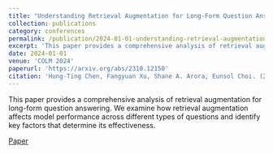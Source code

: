 ```yaml
---
title: "Understanding Retrieval Augmentation for Long-Form Question Answering"
collection: publications
category: conferences
permalink: /publication/2024-01-01-understanding-retrieval-augmentation
excerpt: 'This paper provides a comprehensive analysis of retrieval augmentation for long-form question answering. We examine how retrieval augmentation affects model performance across different types of questions and identify key factors that determine its effectiveness.'
date: 2024-01-01
venue: 'COLM 2024'
paperurl: 'https://arxiv.org/abs/2310.12150'
citation: 'Hung-Ting Chen, Fangyuan Xu, Shane A. Arora, Eunsol Choi. (2024). &quot;Understanding Retrieval Augmentation for Long-Form Question Answering.&quot; <i>COLM 2024</i>.'
---
```


This paper provides a comprehensive analysis of retrieval augmentation for long-form question answering. We examine how retrieval augmentation affects model performance across different types of questions and identify key factors that determine its effectiveness.

[Paper](https://arxiv.org/abs/2310.12150) 